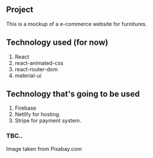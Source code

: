 ## Project

This is a mockup of a e-commerce website for furnitures. 

## Technology used (for now)

1. React
2. react-animated-css
3. react-router-dom
4. material-ui 

## Technology that's going to be used 

1. Firebase
2. Netlify for hosting. 
3. Stripe for payment system.


### TBC..
Image taken from Pixabay.com